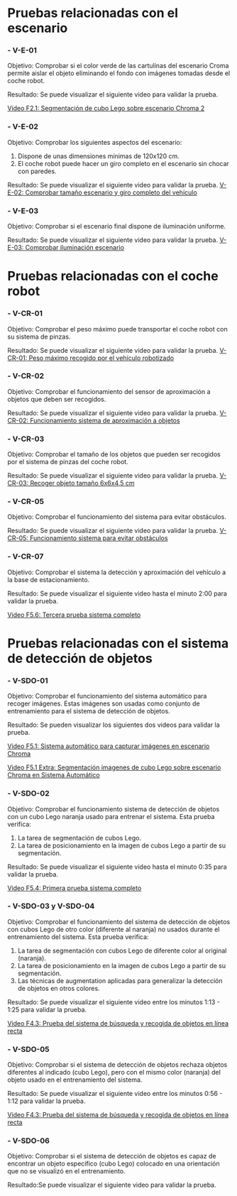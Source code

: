 
# Pruebas relacionadas con el escenario

### - V-E-01
Objetivo: Comprobar si el color verde de las cartulinas del escenario Croma permite aislar el objeto eliminando el fondo con imágenes tomadas desde el coche robot.

Resultado: Se puede visualizar el siguiente video para validar la prueba.

<a href="https://youtu.be/zjQyjXJ_OiE" target="_blank"> Video F2.1: Segmentación de cubo Lego sobre escenario Chroma 2</a>

### - V-E-02
Objetivo: Comprobar los siguientes aspectos del escenario:
1.	Dispone de unas dimensiones mínimas de 120x120 cm.
2.	El coche robot puede hacer un giro completo en el escenario sin chocar con paredes.

Resultado: Se puede visualizar el siguiente video para validar la prueba.
  <a href="https://youtu.be/eELcx224uiY" target="_blank"> V-E-02: Comprobar tamaño escenario y giro completo del vehículo</a>

### - V-E-03
Objetivo: Comprobar si el escenario final dispone de iluminación uniforme.

Resultado: Se puede visualizar el siguiente video para validar la prueba.
  <a href="https://youtu.be/FU5BDELNgb8" target="_blank"> V-E-03: Comprobar iluminación escenario  </a>

# Pruebas relacionadas con el coche robot

### - V-CR-01
Objetivo: Comprobar el peso máximo puede transportar el coche robot con su sistema de pinzas.

Resultado: Se puede visualizar el siguiente video para validar la prueba.
  <a href="https://youtu.be/Yh7WY9Arkcw" target="_blank"> V-CR-01: Peso máximo recogido por el vehículo robotizado  </a>

### - V-CR-02
Objetivo: Comprobar el funcionamiento del sensor de aproximación a objetos que deben ser recogidos.   

Resultado: Se puede visualizar el siguiente video para validar la prueba.
  <a href="https://youtu.be/K4eX7jM7Ry4" target="_blank"> V-CR-02: Funcionamiento sistema de aproximación a objetos </a>

### - V-CR-03
Objetivo: Comprobar el tamaño de los objetos que pueden ser recogidos por el sistema de pinzas del coche robot.

Resultado: Se puede visualizar el siguiente video para validar la prueba.
  <a href="https://youtu.be/l2M4URIk_jE" target="_blank"> V-CR-03: Recoger objeto tamaño 6x6x4,5 cm  </a>

### - V-CR-05
Objetivo: Comprobar el funcionamiento del sistema para evitar obstáculos.

Resultado: Se puede visualizar el siguiente video para validar la prueba.
  <a href="https://youtu.be/ARBE6XoJooE" target="_blank"> V-CR-05: Funcionamiento sistema para evitar obstáculos </a>

### - V-CR-07
Objetivo: Comprobar el sistema la detección y aproximación del vehículo a la base de estacionamiento.

Resultado: Se puede visualizar el siguiente video hasta el minuto 2:00 para validar la prueba.

  <a href="https://youtu.be/KFsChXSeRE8?t=120" target="_blank"> Video F5.6: Tercera prueba sistema completo  </a>


# Pruebas relacionadas con el sistema de detección de objetos

### - V-SDO-01
Objetivo: Comprobar el funcionamiento del sistema automático para recoger imágenes. Estas imágenes son usadas como conjunto de entrenamiento para el sistema de detección de objetos.

Resultado: Se pueden visualizar los siguientes dos videos para validar la prueba.

  <a href="https://youtu.be/xBhjrggt7Lo" target="_blank"> Video F5.1: Sistema automático para capturar imágenes en escenario Chroma </a>

  <a href="https://youtu.be/9aOTlK2f8YA" target="_blank"> Video F5.1 Extra: Segmentación imagenes de cubo Lego sobre escenario Chroma en Sistema Automático</a>


### - V-SDO-02
Objetivo: Comprobar el funcionamiento sistema de detección de objetos con un cubo Lego naranja usado para entrenar el sistema. Esta prueba verifica:
1.	La tarea de segmentación de cubos Lego.
2.	La tarea de posicionamiento en la imagen de cubos Lego a partir de su segmentación.

Resultado: Se puede visualizar el siguiente video hasta el minuto 0:35 para validar la prueba.

  <a href="https://youtu.be/8UoTrjzoNNE" target="_blank"> Video F5.4: Primera prueba sistema completo </a>

### - V-SDO-03 y V-SDO-04
Objetivo: Comprobar el funcionamiento del sistema de detección de objetos con cubos Lego de otro color (diferente al naranja) no usados durante el entrenamiento del sistema. Esta prueba verifica:
1.	La tarea de segmentación con cubos Lego de diferente color al original (naranja).
2.	La tarea de posicionamiento en la imagen de cubos Lego a partir de su segmentación.
3.	Las técnicas de augmentation aplicadas para generalizar la detección de objetos en otros colores. 

Resultado: Se puede visualizar el siguiente video entre los minutos 1:13 - 1:25 para validar la prueba.

  <a href="https://youtu.be/ti0INz-PXlc?t=73" target="_blank"> Video F4.3: Prueba del sistema de búsqueda y recogida de objetos en línea recta </a>
  

### - V-SDO-05
Objetivo: Comprobar si el sistema de detección de objetos rechaza objetos diferentes al indicado (cubo Lego), pero con el mismo color (naranja) del objeto usado en el entrenamiento del sistema.

Resultado: Se puede visualizar el siguiente video entre los minutos 0:56 - 1:12 para validar la prueba.

  <a href="https://youtu.be/ti0INz-PXlc?t=56" target="_blank"> Video F4.3: Prueba del sistema de búsqueda y recogida de objetos en línea recta </a>

### - V-SDO-06
Objetivo: Comprobar si el sistema de detección de objetos es capaz de encontrar un objeto específico (cubo Lego) colocado en una orientación que no se visualizó en el entrenamiento.

Resultado:Se puede visualizar el siguiente video para validar la prueba.




